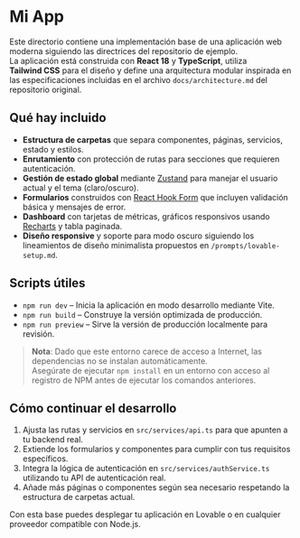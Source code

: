 # Mi App

Este directorio contiene una implementación base de una aplicación web moderna siguiendo las directrices del repositorio de ejemplo.  
La aplicación está construida con **React 18** y **TypeScript**, utiliza **Tailwind CSS** para el diseño y define una arquitectura modular inspirada en las especificaciones incluidas en el archivo `docs/architecture.md` del repositorio original.  

## Qué hay incluido

- **Estructura de carpetas** que separa componentes, páginas, servicios, estado y estilos.  
- **Enrutamiento** con protección de rutas para secciones que requieren autenticación.  
- **Gestión de estado global** mediante [Zustand](https://github.com/pmndrs/zustand) para manejar el usuario actual y el tema (claro/oscuro).  
- **Formularios** construidos con [React Hook Form](https://react-hook-form.com/) que incluyen validación básica y mensajes de error.  
- **Dashboard** con tarjetas de métricas, gráficos responsivos usando [Recharts](https://recharts.org/) y tabla paginada.  
- **Diseño responsive** y soporte para modo oscuro siguiendo los lineamientos de diseño minimalista propuestos en `/prompts/lovable-setup.md`.  

## Scripts útiles

- `npm run dev` – Inicia la aplicación en modo desarrollo mediante Vite.  
- `npm run build` – Construye la versión optimizada de producción.  
- `npm run preview` – Sirve la versión de producción localmente para revisión.  

> **Nota**: Dado que este entorno carece de acceso a Internet, las dependencias no se instalan automáticamente.  
> Asegúrate de ejecutar `npm install` en un entorno con acceso al registro de NPM antes de ejecutar los comandos anteriores.

## Cómo continuar el desarrollo

1. Ajusta las rutas y servicios en `src/services/api.ts` para que apunten a tu backend real.  
2. Extiende los formularios y componentes para cumplir con tus requisitos específicos.  
3. Integra la lógica de autenticación en `src/services/authService.ts` utilizando tu API de autenticación real.  
4. Añade más páginas o componentes según sea necesario respetando la estructura de carpetas actual.

Con esta base puedes desplegar tu aplicación en Lovable o en cualquier proveedor compatible con Node.js.